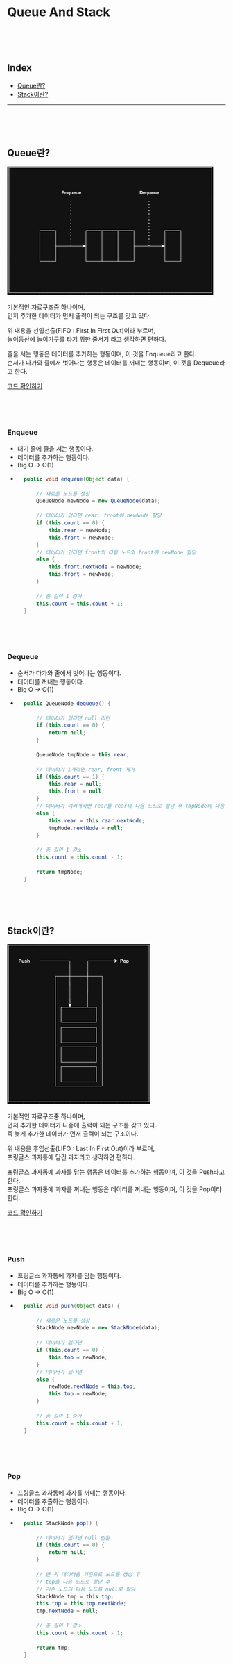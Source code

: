 
# Queue And Stack

<br/><br/><br/>



## Index

* [Queue란?](#Queue란?)
* [Stack이란?](#Stack이란?)

---

<br/><br/><br/>




## Queue란?

![](img/queue-struct.png)

기본적인 자료구조중 하나이며,  
먼저 추가한 데이터가 먼저 출력이 되는 구조를 갖고 있다.  

위 내용을 선입선출(FIFO : First In First Out)이라 부르며,  
놀이동산에 놀이기구를 타기 위한 줄서기 라고 생각하면 편하다.  

줄을 서는 행동은 데이터를 추가하는 행동이며, 이 것을 Enqueue라고 한다.  
순서가 다가와 줄에서 벗어나는 행동은 데이터를 꺼내는 행동이며, 이 것을 Dequeue라고 한다.

[코드 확인하기](https://github.com/chaeheedongs/DataStructure/blob/main/src/d_queue_stack/Queue.java)

<br/><br/><br/>



### Enqueue
* 대기 줄에 줄을 서는 행동이다.
* 데이터를 추가하는 행동이다.
* Big O -> O(1)
* ~~~java
    public void enqueue(Object data) {
        
        // 새로운 노드를 생성
        QueueNode newNode = new QueueNode(data);

        // 데이터가 없다면 rear, front에 newNode 할당
        if (this.count == 0) {
            this.rear = newNode;
            this.front = newNode;
        }
        // 데이터가 있다면 front의 다음 노드와 front에 newNode 할당
        else {
            this.front.nextNode = newNode;
            this.front = newNode;
        }

        // 총 길이 1 증가
        this.count = this.count + 1;
    }
  ~~~ 

<br/><br/><br/>



### Dequeue
* 순서가 다가와 줄에서 벗어나는 행동이다.
* 데이터를 꺼내는 행동이다.
* Big O -> O(1)
* ~~~java
    public QueueNode dequeue() {

        // 데이터가 없다면 null 리턴
        if (this.count == 0) {
            return null;
        }
        
        QueueNode tmpNode = this.rear;
        
        // 데이터가 1개라면 rear, front 제거
        if (this.count == 1) {
            this.rear = null;
            this.front = null;
        }
        // 데이터가 여러개라면 rear를 rear의 다음 노드로 할당 후 tmpNode의 다음 노드 제거 
        else {
            this.rear = this.rear.nextNode;
            tmpNode.nextNode = null;
        }

        // 총 길이 1 감소
        this.count = this.count - 1;
        
        return tmpNode;
    }
  ~~~

<br/><br/><br/>



## Stack이란?

![](img/stack-struct.png)

기본적인 자료구조중 하나이며,  
먼저 추가한 데이터가 나중에 출력이 되는 구조를 갖고 있다.  
즉 늦게 추가한 데이터가 먼저 출력이 되는 구조이다.  

위 내용을 후입선출(LIFO : Last In First Out)이라 부르며,  
프링글스 과자통에 담긴 과자라고 생각하면 편하다.  

프링글스 과자통에 과자를 담는 행동은 데이터를 추가하는 행동이며, 이 것을 Push라고 한다.  
프링글스 과자통에 과자를 꺼내는 행동은 데이터를 꺼내는 행동이며, 이 것을 Pop이라 한다.  

[코드 확인하기](https://github.com/chaeheedongs/DataStructure/blob/main/src/d_queue_stack/Stack.java)

<br/><br/><br/>



### Push
* 프링글스 과자통에 과자를 담는 행동이다.
* 데이터를 추가하는 행동이다.
* Big O -> O(1)
* ~~~java
    public void push(Object data) {

        // 새로운 노드를 생성
        StackNode newNode = new StackNode(data);

        // 데이터가 없다면
        if (this.count == 0) {
            this.top = newNode;
        }
        // 데이터가 있다면
        else {
            newNode.nextNode = this.top;
            this.top = newNode;
        }

        // 총 길이 1 증가
        this.count = this.count + 1;
    }
  ~~~

<br/><br/><br/>



### Pop
* 프링글스 과자통에 과자를 꺼내는 행동이다.
* 데이터를 추출하는 행동이다.
* Big O -> O(1)
* ~~~java
    public StackNode pop() {

        // 데이터가 없다면 null 반환
        if (this.count == 0) {
            return null;
        }
        
        // 맨 위 데이터를 기준으로 노드를 생성 후
        // top을 다음 노드로 할당 후
        // 기존 노드의 다음 노드를 null로 할당
        StackNode tmp = this.top;
        this.top = this.top.nextNode;
        tmp.nextNode = null;

        // 총 길이 1 감소
        this.count = this.count - 1;

        return tmp;
    }
  ~~~

<br/><br/><br/>
